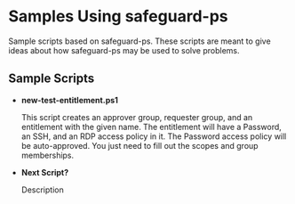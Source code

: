 # Samples Using safeguard-ps
Sample scripts based on safeguard-ps.  These scripts are meant
to give ideas about how safeguard-ps may be used to solve
problems.

## Sample Scripts
- **new-test-entitlement.ps1**

  This script creates an approver group, requester group, and an entitlement with the given name.
  The entitlement will have a Password, an SSH, and an RDP access policy in it.  The Password
  access policy will be auto-approved.  You just need to fill out the scopes and group memberships.

- **Next Script?**

  Description